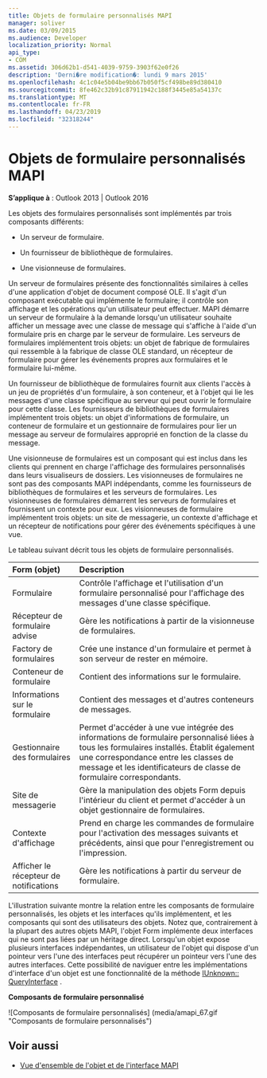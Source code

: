 ```yaml
---
title: Objets de formulaire personnalisés MAPI
manager: soliver
ms.date: 03/09/2015
ms.audience: Developer
localization_priority: Normal
api_type:
- COM
ms.assetid: 306d62b1-d541-4039-9759-3903f62e0f26
description: 'Derni�re modification�: lundi 9 mars 2015'
ms.openlocfilehash: 4c1c04e5b04be9bb67b050f5cf498be89d380410
ms.sourcegitcommit: 8fe462c32b91c87911942c188f3445e85a54137c
ms.translationtype: MT
ms.contentlocale: fr-FR
ms.lasthandoff: 04/23/2019
ms.locfileid: "32318244"
---
```

# <a name="mapi-custom-form-objects"></a>Objets de formulaire personnalisés MAPI
  
**S’applique à** : Outlook 2013 | Outlook 2016 
  
Les objets des formulaires personnalisés sont implémentés par trois composants différents:
  
- Un serveur de formulaire.
    
- Un fournisseur de bibliothèque de formulaires.
    
- Une visionneuse de formulaires.
    
Un serveur de formulaires présente des fonctionnalités similaires à celles d'une application d'objet de document composé OLE. Il s'agit d'un composant exécutable qui implémente le formulaire; il contrôle son affichage et les opérations qu'un utilisateur peut effectuer. MAPI démarre un serveur de formulaire à la demande lorsqu'un utilisateur souhaite afficher un message avec une classe de message qui s'affiche à l'aide d'un formulaire pris en charge par le serveur de formulaire. Les serveurs de formulaires implémentent trois objets: un objet de fabrique de formulaires qui ressemble à la fabrique de classe OLE standard, un récepteur de formulaire pour gérer les événements propres aux formulaires et le formulaire lui-même. 
  
Un fournisseur de bibliothèque de formulaires fournit aux clients l'accès à un jeu de propriétés d'un formulaire, à son conteneur, et à l'objet qui lie les messages d'une classe spécifique au serveur qui peut ouvrir le formulaire pour cette classe. Les fournisseurs de bibliothèques de formulaires implémentent trois objets: un objet d'informations de formulaire, un conteneur de formulaire et un gestionnaire de formulaires pour lier un message au serveur de formulaires approprié en fonction de la classe du message.
  
Une visionneuse de formulaires est un composant qui est inclus dans les clients qui prennent en charge l'affichage des formulaires personnalisés dans leurs visualiseurs de dossiers. Les visionneuses de formulaires ne sont pas des composants MAPI indépendants, comme les fournisseurs de bibliothèques de formulaires et les serveurs de formulaires. Les visionneuses de formulaires démarrent les serveurs de formulaires et fournissent un contexte pour eux. Les visionneuses de formulaire implémentent trois objets: un site de messagerie, un contexte d'affichage et un récepteur de notifications pour gérer des événements spécifiques à une vue.
  
Le tableau suivant décrit tous les objets de formulaire personnalisés. 
  
|**Form (objet)**|**Description**|
|:-----|:-----|
|Formulaire  <br/> |Contrôle l'affichage et l'utilisation d'un formulaire personnalisé pour l'affichage des messages d'une classe spécifique.  <br/> |
|Récepteur de formulaire advise  <br/> |Gère les notifications à partir de la visionneuse de formulaires.  <br/> |
|Factory de formulaires  <br/> |Crée une instance d'un formulaire et permet à son serveur de rester en mémoire.  <br/> |
|Conteneur de formulaire  <br/> |Contient des informations sur le formulaire.  <br/> |
|Informations sur le formulaire  <br/> |Contient des messages et d'autres conteneurs de messages.  <br/> |
|Gestionnaire des formulaires  <br/> |Permet d'accéder à une vue intégrée des informations de formulaire personnalisé liées à tous les formulaires installés. Établit également une correspondance entre les classes de message et les identificateurs de classe de formulaire correspondants.  <br/> |
|Site de messagerie  <br/> |Gère la manipulation des objets Form depuis l'intérieur du client et permet d'accéder à un objet gestionnaire de formulaires.  <br/> |
|Contexte d'affichage  <br/> |Prend en charge les commandes de formulaire pour l'activation des messages suivants et précédents, ainsi que pour l'enregistrement ou l'impression.  <br/> |
|Afficher le récepteur de notifications  <br/> |Gère les notifications à partir du serveur de formulaire.  <br/> |
   
L'illustration suivante montre la relation entre les composants de formulaire personnalisés, les objets et les interfaces qu'ils implémentent, et les composants qui sont des utilisateurs des objets. Notez que, contrairement à la plupart des autres objets MAPI, l'objet Form implémente deux interfaces qui ne sont pas liées par un héritage direct. Lorsqu'un objet expose plusieurs interfaces indépendantes, un utilisateur de l'objet qui dispose d'un pointeur vers l'une des interfaces peut récupérer un pointeur vers l'une des autres interfaces. Cette possibilité de naviguer entre les implémentations d'interface d'un objet est une fonctionnalité de la méthode [IUnknown:: QueryInterface](https://msdn.microsoft.com/library/54d5ff80-18db-43f2-b636-f93ac053146d%28Office.15%29.aspx) . 
  
**Composants de formulaire personnalisé**
  
![Composants de formulaire personnalisés] (media/amapi_67.gif "Composants de formulaire personnalisés")
  
## <a name="see-also"></a>Voir aussi

- [Vue d'ensemble de l'objet et de l'interface MAPI](mapi-object-and-interface-overview.md)

